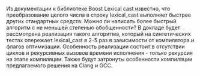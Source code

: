 Из документации к библиотеке Boost Lexical cast известно, что преобразование целого числа в строку lexical_cast выполняет быстрее других стандартных средств. Можно ли написать более быстрый алгоритм с не меньшей степенью обобщенности?
В докладе будет рассмотрена реализация такого алгоритма, который на синтетических тестах опережает lexical_cast в 2-5 раз в зависимости от компилятора и флагов оптимизации. Особенность реализации состоит в отсутствии циклов и рекурсивных вызовов времени исполнения - только рекурсия на этапе компиляции.
Также будут затронуты особенности компиляции предлагаемого решения на Сlang и GCC.